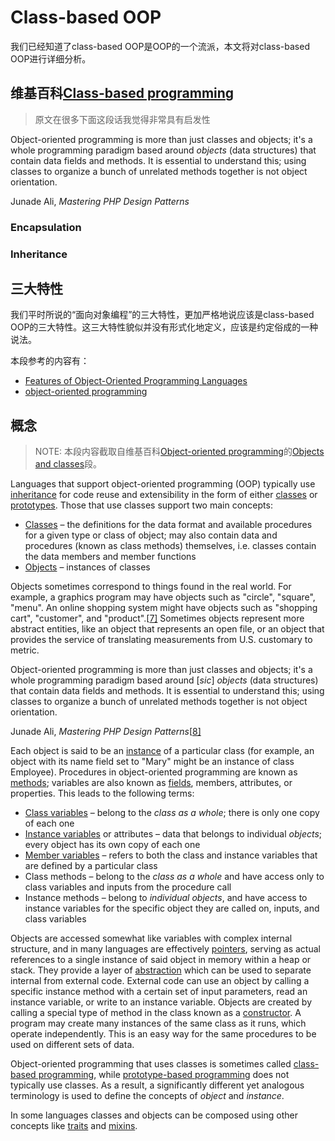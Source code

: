 # Class-based OOP

我们已经知道了class-based OOP是OOP的一个流派，本文将对class-based OOP进行详细分析。

## 维基百科[Class-based programming](https://en.wikipedia.org/wiki/Class-based_programming)



> 原文在很多下面这段话我觉得非常具有启发性

Object-oriented programming is more than just classes and objects; it's a whole programming paradigm based around *objects* (data structures) that contain data fields and methods. It is essential to understand this; using classes to organize a bunch of unrelated methods together is not object orientation.

Junade Ali, *Mastering PHP Design Patterns*



### Encapsulation



### Inheritance

## 三大特性

我们平时所说的“面向对象编程”的三大特性，更加严格地说应该是class-based OOP的三大特性。这三大特性貌似并没有形式化地定义，应该是约定俗成的一种说法。

本段参考的内容有：

- [Features of Object-Oriented Programming Languages](http://www.cs.mun.ca/~donald/bsc/node12.html)
- [object-oriented programming](https://www.pcmag.com/encyclopedia/term/object-oriented-programming)



## 概念

> NOTE: 本段内容截取自维基百科[Object-oriented programming](https://en.wikipedia.org/wiki/Object-oriented_programming)的[Objects and classes](https://en.wikipedia.org/wiki/Object-oriented_programming#Objects_and_classes)段。

Languages that support object-oriented programming (OOP) typically use [inheritance](https://en.wikipedia.org/wiki/Inheritance_(object-oriented_programming)) for code reuse and extensibility in the form of either [classes](https://en.wikipedia.org/wiki/Class-based_programming) or [prototypes](https://en.wikipedia.org/wiki/Prototype-based_programming). Those that use classes support two main concepts:

- [Classes](https://en.wikipedia.org/wiki/Class_(computer_science)) – the definitions for the data format and available procedures for a given type or class of object; may also contain data and procedures (known as class methods) themselves, i.e. classes contain the data members and member functions
- [Objects](https://en.wikipedia.org/wiki/Object_(computer_science)) – instances of classes

Objects sometimes correspond to things found in the real world. For example, a graphics program may have objects such as "circle", "square", "menu". An online shopping system might have objects such as "shopping cart", "customer", and "product".[[7\]](https://en.wikipedia.org/wiki/Object-oriented_programming#cite_note-7) Sometimes objects represent more abstract entities, like an object that represents an open file, or an object that provides the service of translating measurements from U.S. customary to metric.

Object-oriented programming is more than just classes and objects; it's a whole programming paradigm based around [*sic*] *objects* (data structures) that contain data fields and methods. It is essential to understand this; using classes to organize a bunch of unrelated methods together is not object orientation.

Junade Ali, *Mastering PHP Design Patterns*[[8\]](https://en.wikipedia.org/wiki/Object-oriented_programming#cite_note-8)

Each object is said to be an [instance](https://en.wikipedia.org/wiki/Instance_(computer_science)) of a particular class (for example, an object with its name field set to "Mary" might be an instance of class Employee). Procedures in object-oriented programming are known as [methods](https://en.wikipedia.org/wiki/Method_(computer_science)); variables are also known as [fields](https://en.wikipedia.org/wiki/Field_(computer_science)), members, attributes, or properties. This leads to the following terms:

- [Class variables](https://en.wikipedia.org/wiki/Class_variable) – belong to the *class as a whole*; there is only one copy of each one
- [Instance variables](https://en.wikipedia.org/wiki/Instance_variable) or attributes – data that belongs to individual *objects*; every object has its own copy of each one
- [Member variables](https://en.wikipedia.org/wiki/Member_variable) – refers to both the class and instance variables that are defined by a particular class
- Class methods – belong to the *class as a whole* and have access only to class variables and inputs from the procedure call
- Instance methods – belong to *individual objects*, and have access to instance variables for the specific object they are called on, inputs, and class variables

Objects are accessed somewhat like variables with complex internal structure, and in many languages are effectively [pointers](https://en.wikipedia.org/wiki/Pointer_(computer_programming)), serving as actual references to a single instance of said object in memory within a heap or stack. They provide a layer of [abstraction](https://en.wikipedia.org/wiki/Abstraction_(computer_science)) which can be used to separate internal from external code. External code can use an object by calling a specific instance method with a certain set of input parameters, read an instance variable, or write to an instance variable. Objects are created by calling a special type of method in the class known as a [constructor](https://en.wikipedia.org/wiki/Constructor_(object-oriented_programming)). A program may create many instances of the same class as it runs, which operate independently. This is an easy way for the same procedures to be used on different sets of data.

Object-oriented programming that uses classes is sometimes called [class-based programming](https://en.wikipedia.org/wiki/Class-based_programming), while [prototype-based programming](https://en.wikipedia.org/wiki/Prototype-based_programming) does not typically use classes. As a result, a significantly different yet analogous terminology is used to define the concepts of *object* and *instance*.

In some languages classes and objects can be composed using other concepts like [traits](https://en.wikipedia.org/wiki/Trait_(computer_programming)) and [mixins](https://en.wikipedia.org/wiki/Mixin).
